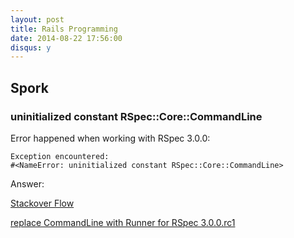 ```yaml
---
layout: post
title: Rails Programming
date: 2014-08-22 17:56:00
disqus: y
---
```


## Spork
### uninitialized constant RSpec::Core::CommandLine 

Error happened when working with RSpec 3.0.0:

```
Exception encountered: 
#<NameError: uninitialized constant RSpec::Core::CommandLine>
```

Answer:

[Stackover Flow](http://stackoverflow.com/questions/24030907/spork-0-9-2-and-rspec-3-0-0-uninitialized-constant-rspeccorecommandline-n/24085168#24085168)

[replace CommandLine with Runner for RSpec 3.0.0.rc1](https://github.com/manafire/spork/commit/38c79dcedb246daacbadb9f18d09f50cc837de51#diff-937afaa19ccfee172d722a05112a7c6fR8)